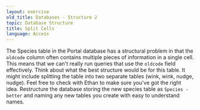 ```yaml
---
layout: exercise
old_title: Databases - Structure 2
topic: Database Structure 
title: Split Cells
language: Access
---
```


The Species table in the Portal database has a structural problem in
that the `oldcode` column often contains multiple pieces of
information in a single cell. This means that we can't really run
queries that use the `oldcode` field effectively. Think about what the
best structure would be for this table. It might include splitting the
table into two separate tables (wink, wink, nudge, nudge). Feel free to
check with Ethan to make sure you've got the right idea. Restructure the
database storing the new species table as `Species - better` and
naming any new tables you create with easy to understand names.
